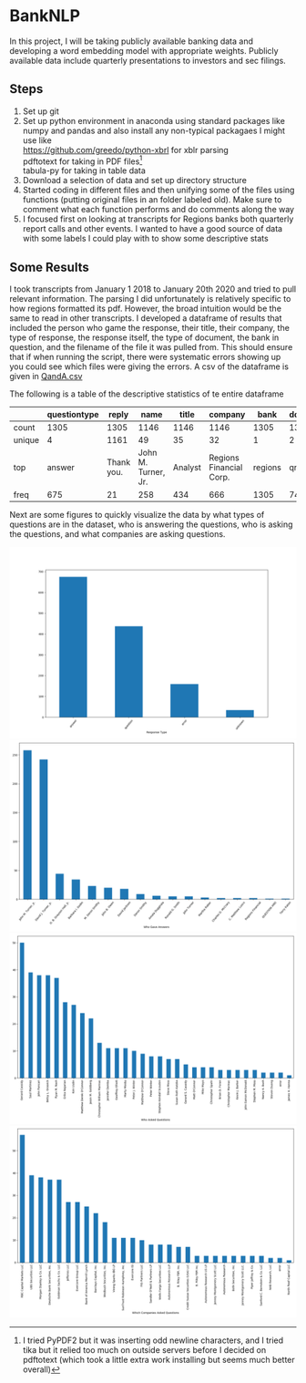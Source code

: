 # BankNLP
In this project, I will be taking publicly available banking data and developing a word embedding model with appropriate weights. Publicly available data include quarterly presentations to investors and sec filings.

## Steps
1) Set up git
2) Set up python environment in anaconda using standard packages like numpy and pandas and also install any non-typical packagaes I might use like\
https://github.com/greedo/python-xbrl for xblr parsing\
pdftotext for taking in PDF files[^1]\
tabula-py for taking in table data
3) Download a selection of data and set up directory structure
4) Started coding in different files and then unifying some of the files using functions (putting original files in an folder labeled old). Make sure to comment what each function performs and do comments along the way
5) I focused first on looking at transcripts for Regions banks both quarterly report calls and other events. I wanted to have a good source of data with some labels I could play with to show some descriptive stats

[^1]: I tried PyPDF2 but it was inserting odd newline characters, and I tried tika but it relied too much on outside servers before I decided on pdftotext (which took a little extra work installing but seems much better overall)

## Some Results
I took transcripts from January 1 2018 to January 20th 2020 and tried to pull relevant information. The parsing I did unfortunately is relatively specific to how regions formatted its pdf. However, the broad intuition would be the same to read in other transcripts. I developed a dataframe of results that included the person who game the response, their title, their company, the type of response, the response itself, the type of document, the bank in question, and the filename of the file it was pulled from. This should ensure that if when running the script, there were systematic errors showing up you could see which files were giving the errors. A csv of the dataframe is given in [QandA.csv](./data/QandA.csv)

The following is a table of the descriptive statistics of te entire dataframe

|      |questiontype|  reply   |       name        | title |        company        | bank  |doctype|                            filename                             |
|------|------------|----------|-------------------|-------|-----------------------|-------|-------|-----------------------------------------------------------------|
|count |1305        |1305      |1146               |1146   |1146                   |1305   |1305   |1305                                                             |
|unique|           4|      1161|                 49|     35|                     32|      1|      2|                                                               19|
|top   |answer      |Thank you.|John M. Turner, Jr.|Analyst|Regions Financial Corp.|regions|qr     |../data/other/transcript\regions_Investor-Day-2019-Transcript.pdf|
|freq  |675         |21        |258                |434    |666                    |1305   |744    |129                                                              |

Next are some figures to quickly visualize the data by what types of questions are in the dataset, who is answering the questions, who is asking the questions, and what companies are asking questions.

![Types](./data/images/responses.png)
![Answers](./data/images/answer_names.png)
![QuestionNames](./data/images/question_names.png)
![QuestionNames](./data/images/question_companies.png)
